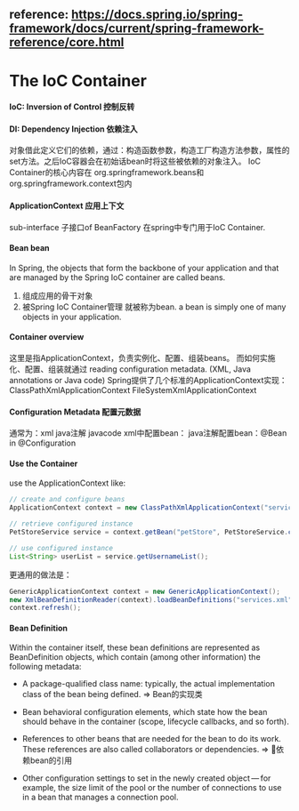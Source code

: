 
## reference: https://docs.spring.io/spring-framework/docs/current/spring-framework-reference/core.html

# The IoC Container



#### IoC: Inversion of Control 控制反转 

#### DI: Dependency Injection 依赖注入
对象借此定义它们的依赖，通过：构造函数参数，构造工厂构造方法参数，属性的set方法。之后IoC容器会在初始话bean时将这些被依赖的对象注入。
IoC Container的核心内容在 org.springframework.beans和org.springframework.context包内

#### ApplicationContext 应用上下文
sub-interface 子接口of BeanFactory
在spring中专门用于IoC Container.

#### Bean bean
In Spring, the objects that form the backbone of your application and that are managed by the Spring IoC container are called beans.
1. 组成应用的骨干对象
2. 被Spring IoC Container管理
就被称为bean.
a bean is simply one of many objects in your application. 

#### Container overview
这里是指ApplicationContext，负责实例化、配置、组装beans。
而如何实施化、配置、组装就通过 reading configuration metadata. (XML, Java annotations or Java code)
Spring提供了几个标准的ApplicationContext实现：ClassPathXmlApplicationContext FileSystemXmlApplicationContext 

#### Configuration Metadata 配置元数据
通常为：xml java注解 javacode
xml中配置bean：<beans></beans>
java注解配置bean：@Bean in @Configuration

#### Use the Container
use the ApplicationContext like:
```java
// create and configure beans
ApplicationContext context = new ClassPathXmlApplicationContext("services.xml", "daos.xml");

// retrieve configured instance
PetStoreService service = context.getBean("petStore", PetStoreService.class);

// use configured instance
List<String> userList = service.getUsernameList();
```
更通用的做法是：
```java
GenericApplicationContext context = new GenericApplicationContext();
new XmlBeanDefinitionReader(context).loadBeanDefinitions("services.xml", "daos.xml");
context.refresh();
```

#### Bean Definition
Within the container itself, these bean definitions are represented as BeanDefinition objects, which contain (among other information) the following metadata:

* A package-qualified class name: typically, the actual implementation class of the bean being defined. => Bean的实现类

* Bean behavioral configuration elements, which state how the bean should behave in the container (scope, lifecycle callbacks, and so forth).

* References to other beans that are needed for the bean to do its work. These references are also called collaborators or dependencies. => 依赖bean的引用

* Other configuration settings to set in the newly created object — for example, the size limit of the pool or the number of connections to use in a bean that manages a connection pool.








